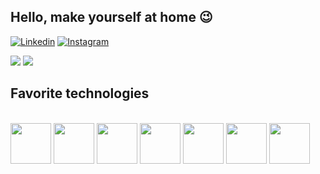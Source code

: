 ## Hello, make yourself at home 😉

[![Linkedin](https://img.shields.io/badge/LinkedIn-0077B5?style=for-the-badge&logo=linkedin&logoColor=white)](https://www.linkedin.com/in/davidson-soares-macedo-69a5652a2/) [![Instagram](https://img.shields.io/badge/Instagram-E4405F?style=for-the-badge&logo=instagram&logoColor=white)](https://www.instagram.com/david_mac._/)

<div>

  <img src="https://github-readme-stats.vercel.app/api?username=devdson&show_icons=true&theme=dracula"/> 
  <img src="https://github-readme-stats.vercel.app/api/top-langs/?username=devdson&layout=compact&theme=dracula"/>

</div>

## Favorite technologies

<div style="display: inline_block"><br/>

  <img height="65cm" lenght="65cm" src="https://cdn.jsdelivr.net/gh/devicons/devicon@latest/icons/python/python-original.svg" />

  <img height="65cm" lenght="65cm" src="https://cdn.jsdelivr.net/gh/devicons/devicon@latest/icons/flask/flask-original.svg" />
          
  <img height="65cm" lenght="65cm" src="https://cdn.jsdelivr.net/gh/devicons/devicon@latest/icons/javascript/javascript-original.svg" />
          
  <img height="65cm" lenght="65cm" src="https://cdn.jsdelivr.net/gh/devicons/devicon@latest/icons/bootstrap/bootstrap-original.svg" />
          
  <img height="65cm" lenght="65cm" src="https://cdn.jsdelivr.net/gh/devicons/devicon@latest/icons/html5/html5-original.svg" />
          
  <img height="65cm" lenght="65cm" src="https://cdn.jsdelivr.net/gh/devicons/devicon@latest/icons/css3/css3-original.svg" />
          
  <img height="65cm" lenght="65cm" src="https://cdn.jsdelivr.net/gh/devicons/devicon@latest/icons/go/go-original-wordmark.svg" />
      
</div>
